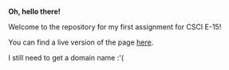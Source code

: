 **Oh, hello there!**

Welcome to the repository for my first assignment for CSCI E-15!

You can find a live version of the page [here](http://104.236.90.81/).

I still need to get a domain name :'(

